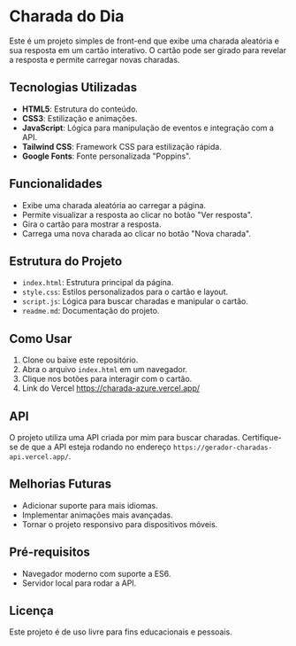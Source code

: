 # Charada do Dia

Este é um projeto simples de front-end que exibe uma charada aleatória e sua resposta em um cartão interativo. O cartão pode ser girado para revelar a resposta e permite carregar novas charadas.

## Tecnologias Utilizadas

- **HTML5**: Estrutura do conteúdo.
- **CSS3**: Estilização e animações.
- **JavaScript**: Lógica para manipulação de eventos e integração com a API.
- **Tailwind CSS**: Framework CSS para estilização rápida.
- **Google Fonts**: Fonte personalizada "Poppins".

## Funcionalidades

- Exibe uma charada aleatória ao carregar a página.
- Permite visualizar a resposta ao clicar no botão "Ver resposta".
- Gira o cartão para mostrar a resposta.
- Carrega uma nova charada ao clicar no botão "Nova charada".

## Estrutura do Projeto

- `index.html`: Estrutura principal da página.
- `style.css`: Estilos personalizados para o cartão e layout.
- `script.js`: Lógica para buscar charadas e manipular o cartão.
- `readme.md`: Documentação do projeto.

## Como Usar

1. Clone ou baixe este repositório.
2. Abra o arquivo `index.html` em um navegador.
3. Clique nos botões para interagir com o cartão.
4. Link do Vercel https://charada-azure.vercel.app/

## API

O projeto utiliza uma API criada por mim para buscar charadas. Certifique-se de que a API esteja rodando no endereço `https://gerador-charadas-api.vercel.app/`.

## Melhorias Futuras

- Adicionar suporte para mais idiomas.
- Implementar animações mais avançadas.
- Tornar o projeto responsivo para dispositivos móveis.

## Pré-requisitos

- Navegador moderno com suporte a ES6.
- Servidor local para rodar a API.

## Licença

Este projeto é de uso livre para fins educacionais e pessoais.
